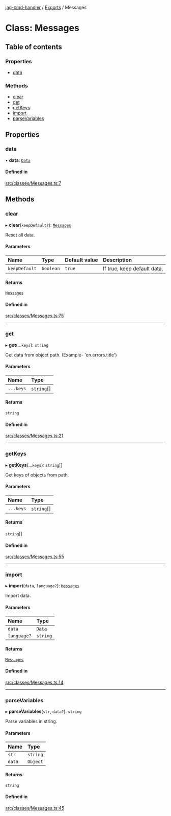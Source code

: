 [jag-cmd-handler](../README.md) / [Exports](../modules.md) / Messages

# Class: Messages

## Table of contents

### Properties

- [data](Messages.md#data)

### Methods

- [clear](Messages.md#clear)
- [get](Messages.md#get)
- [getKeys](Messages.md#getkeys)
- [import](Messages.md#import)
- [parseVariables](Messages.md#parsevariables)

## Properties

### data

• **data**: [`Data`](../interfaces/Types.Data.md)

#### Defined in

[src/classes/Messages.ts:7](https://github.com/JAGUARAVI/JagCmdHandler/blob/f4e0b8f/src/classes/Messages.ts#L7)

## Methods

### clear

▸ **clear**(`keepDefault?`): [`Messages`](Messages.md)

Reset all data.

#### Parameters

| Name | Type | Default value | Description |
| :------ | :------ | :------ | :------ |
| `keepDefault` | `boolean` | `true` | If true, keep default data. |

#### Returns

[`Messages`](Messages.md)

#### Defined in

[src/classes/Messages.ts:75](https://github.com/JAGUARAVI/JagCmdHandler/blob/f4e0b8f/src/classes/Messages.ts#L75)

___

### get

▸ **get**(...`keys`): `string`

Get data from object path. (Example- 'en.errors.title')

#### Parameters

| Name | Type |
| :------ | :------ |
| `...keys` | `string`[] |

#### Returns

`string`

#### Defined in

[src/classes/Messages.ts:21](https://github.com/JAGUARAVI/JagCmdHandler/blob/f4e0b8f/src/classes/Messages.ts#L21)

___

### getKeys

▸ **getKeys**(...`keys`): `string`[]

Get keys of objects from path.

#### Parameters

| Name | Type |
| :------ | :------ |
| `...keys` | `string`[] |

#### Returns

`string`[]

#### Defined in

[src/classes/Messages.ts:55](https://github.com/JAGUARAVI/JagCmdHandler/blob/f4e0b8f/src/classes/Messages.ts#L55)

___

### import

▸ **import**(`data`, `language?`): [`Messages`](Messages.md)

Import data.

#### Parameters

| Name | Type |
| :------ | :------ |
| `data` | [`Data`](../interfaces/Types.Data.md) |
| `language?` | `string` |

#### Returns

[`Messages`](Messages.md)

#### Defined in

[src/classes/Messages.ts:14](https://github.com/JAGUARAVI/JagCmdHandler/blob/f4e0b8f/src/classes/Messages.ts#L14)

___

### parseVariables

▸ **parseVariables**(`str`, `data?`): `string`

Parse variables in string.

#### Parameters

| Name | Type |
| :------ | :------ |
| `str` | `string` |
| `data` | `Object` |

#### Returns

`string`

#### Defined in

[src/classes/Messages.ts:45](https://github.com/JAGUARAVI/JagCmdHandler/blob/f4e0b8f/src/classes/Messages.ts#L45)
